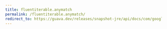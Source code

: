 ```yaml
---
title: fluentiterable.anymatch
permalink: /fluentiterable.anymatch/
redirect_to: https://guava.dev/releases/snapshot-jre/api/docs/com/google/common/collect/FluentIterable.html#anyMatch-com.google.common.base.Predicate-
---
```

